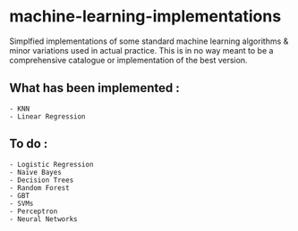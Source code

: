 # machine-learning-implementations

Simplfied implementations of some standard machine learning algorithms & minor variations used in actual practice.
This is in no way meant to be a comprehensive catalogue or implementation of the best version.

## What has been implemented :

    - KNN
    - Linear Regression  


## To do :
    - Logistic Regression
    - Naïve Bayes  
    - Decision Trees
    - Random Forest
    - GBT
    - SVMs
    - Perceptron  
    - Neural Networks  